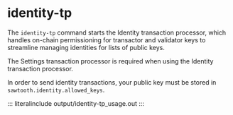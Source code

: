 # identity-tp

The `identity-tp` command starts the Identity transaction processor,
which handles on-chain permissioning for transactor and validator keys
to streamline managing identities for lists of public keys.

The Settings transaction processor is required when using the Identity
transaction processor.

In order to send identity transactions, your public key must be stored
in `sawtooth.identity.allowed_keys`.

::: literalinclude
output/identity-tp_usage.out
:::

<!--
     Copyright 2017 Intel Corporation

     Licensed under the Apache License, Version 2.0 (the "License");
     you may not use this file except in compliance with the License.
     You may obtain a copy of the License at

         http://www.apache.org/licenses/LICENSE-2.0

     Unless required by applicable law or agreed to in writing, software
     distributed under the License is distributed on an "AS IS" BASIS,
     WITHOUT WARRANTIES OR CONDITIONS OF ANY KIND, either express or implied.
     See the License for the specific language governing permissions and
     limitations under the License.

  Licensed under Creative Commons Attribution 4.0 International License
  https://creativecommons.org/licenses/by/4.0/
-->
